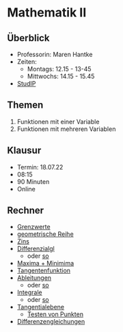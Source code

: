 # Mathematik II

## Überblick

* Professorin: Maren Hantke
* Zeiten:
  * Montags: 12.15 - 13-45
  * Mittwochs: 14.15 - 15.45
* [StudIP](https://studip.uni-halle.de/dispatch.php/course/details?sem_id=7e2c18c237b3a6fef0031032bf5115e3)

## Themen

1. Funktionen mit einer Variable
2. Funktionen mit mehreren Variablen

## Klausur

* Termin: 18.07.22
* 08:15
* 90 Minuten
* Online



## Rechner

- [Grenzwerte](https://www.wolframalpha.com/input?i=limit+calculator&assumption=%7B%22F%22%2C+%22Limit%22%2C+%22limit%22%7D+-%3E%22infinity%22&assumption=%7B%22F%22%2C+%22Limit%22%2C+%22limitfunction%22%7D+-%3E%22%28n%5E2%2B7n%5E3%29+%2F+%28n%5E4%2B2%29+%22)
- [geometrische Reihe](https://www.wolframalpha.com/input?i=geometric+series&assumption=%7B%22F%22%2C+%22Sum%22%2C+%22sumlowerlimit%22%7D+-%3E%220%22&assumption=%7B%22C%22%2C+%22geometric+series%22%7D+-%3E+%7B%22Calculator%22%7D&assumption=%7B%22F%22%2C+%22Sum%22%2C+%22sumfunction%22%7D+-%3E%221%2F%283%5Ex%29%22&assumption=%7B%22F%22%2C+%22Sum%22%2C+%22sumupperlimit2%22%7D+-%3E%22infinity%22)
- [Zins](https://www.wolframalpha.com/input?i=interest+calculator&assumption=%7B%22FS%22%7D+-%3E+%7B%7B%22PresentValueFutureValue%22%2C+%22i%22%7D%7D&assumption=%22FSelect%22+-%3E+%7B%7B%22PresentValueFutureValue%22%7D%7D&assumption=%7B%22F%22%2C+%22PresentValueFutureValue%22%2C+%22PV%22%7D+-%3E%221+euro%22&assumption=%7B%22F%22%2C+%22PresentValueFutureValue%22%2C+%22FV%22%7D+-%3E%222+euros%22&assumption=%7B%22F%22%2C+%22PresentValueFutureValue%22%2C+%22n%22%7D+-%3E%2225%22)
- [Differenzialgl](https://www.wolframalpha.com/input?i=dsolve%5B%7By%27%28t%29+%3D+-%281%2Ft%29*+y+%2B3t%7D%2C+y%281%29+%3D+%283%2F2%29%5D)
    - oder [so](https://www.wolframalpha.com/input?i=y%27%27+%2B+2y%27+-+3y+%3D+t%2B2)
- [Maxima + Minimima](https://www.wolframalpha.com/input?i=maxima+and+minima&assumption=%7B%22C%22%2C+%22maxima+and+minima%22%7D+-%3E+%7B%22Calculator%22%7D&assumption=%7B%22F%22%2C+%22GlobalExtremaCalculator%22%2C+%22curvefunction%22%7D+-%3E%22-x%5E3%2B6x%5E2-9x%2B1%22)
- [Tangentenfunktion](https://www.wolframalpha.com/input?i=find+equation+of+the+tangent+line&assumption=%7B%22F%22%2C+%22TangentLineCalculator%22%2C+%22p%22%7D+-%3E%221%22&assumption=%7B%22F%22%2C+%22TangentLineCalculator%22%2C+%22curvefunction%22%7D+-%3E%22%28x-1%29%5E2+%2B+e%5E%282%28x-1%29%29%22)
- [Ableitungen](https://www.wolframalpha.com/input?i2d=true&i=first+derivative+of+f%5C%2840%29x%5C%2841%29+%3D+%5C%2840%29Divide%5B1%2C2%5D%5C%2841%29x+Divide%5B%5C%2840%29x-1%5C%2841%29%2C%5C%2840%29x%2B2%5C%2841%29%5D)
    - oder [so](https://www.wolframalpha.com/input?i=first+derivative&assumption=%7B%22C%22%2C+%22first+derivative%22%7D+-%3E+%7B%22Calculator%22%7D&assumption=%7B%22F%22%2C+%22Derivative%22%2C+%22derivativefunction%22%7D+-%3E%22xe%5Ex%22)
- [Integrale](https://www.wolframalpha.com/input?i=definite+integral&assumption=%7B%22F%22%2C+%22DefiniteIntegralCalculator%22%2C+%22variable%22%7D+-%3E%22y%22&assumption=%7B%22F%22%2C+%22DefiniteIntegralCalculator%22%2C+%22rangestart%22%7D+-%3E%22y%5E2%22&assumption=%7B%22C%22%2C+%22definite+integral%22%7D+-%3E+%7B%22Calculator%22%7D&assumption=%7B%22F%22%2C+%22DefiniteIntegralCalculator%22%2C+%22integrand%22%7D+-%3E%22f%28t%29-g%28t%29%22&assumption=%7B%22F%22%2C+%22DefiniteIntegralCalculator%22%2C+%22rangeend%22%7D+-%3E%22-y%22)
    - oder [so](https://www.wolframalpha.com/input?i2d=true&i=D%5BIntegrate%5Bf%5C%2840%29t%5C%2841%29-g%5C%2840%29t%5C%2841%29%2C%7Bt%2C-y%2CPower%5By%2C2%5D%7D%5D%2Cy%5D)
- [Tangentialebene](https://www.wolframalpha.com/input?i=tangent+plane&assumption=%7B%22C%22%2C+%22tangent+plane%22%7D+-%3E+%7B%22Calculator%22%7D&assumption=%7B%22F%22%2C+%22TangentPlaneCalculator%22%2C+%22curvefunction%22%7D+-%3E%22x%5E3-12xy%2B8y%5E3%22&assumption=%7B%22F%22%2C+%22TangentPlaneCalculator%22%2C+%22p%22%7D+-%3E%22%281%3B2%29%22)
    - [Testen von Punkten](https://www.wolframalpha.com/input?i=evaluate++f%28x%2Cy%29+%3D+-21+x+%2B+84+y+-+106+at+x%3D0+and+y+%3D+1)
- [Differenzengleichungen](https://www.wolframalpha.com/input?i=rsolve%5B%7Ba%5Bn%2B1%5D+-+2+a%5Bn%5D+%3D%3D+1%2C+a%5B0%5D+%3D%3D1%7D%2Ca%5Bn%5D%2C+n%5D)